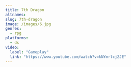 ```yaml
---
title: 7th Dragon
altnames:
slug: 7th-dragon
image: /images/6.jpg
genres:
  - rpg
platforms:
  - ds
video:
  label: "Gameplay"
  link: "https://www.youtube.com/watch?v=kNYmrlcjZJE"
---
```


